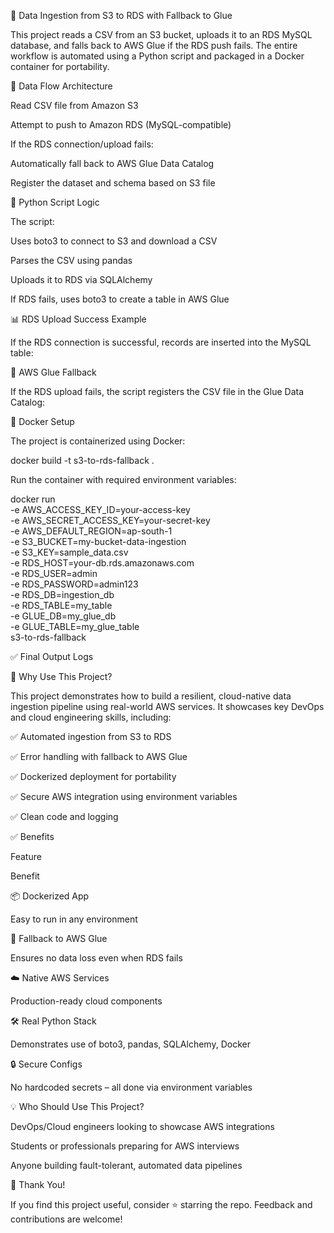 🚀 Data Ingestion from S3 to RDS with Fallback to Glue

This project reads a CSV from an S3 bucket, uploads it to an RDS MySQL database, and falls back to AWS Glue if the RDS push fails. The entire workflow is automated using a Python script and packaged in a Docker container for portability.

🔄 Data Flow Architecture

Read CSV file from Amazon S3

Attempt to push to Amazon RDS (MySQL-compatible)

If the RDS connection/upload fails:

Automatically fall back to AWS Glue Data Catalog

Register the dataset and schema based on S3 file

🐍 Python Script Logic

The script:

Uses boto3 to connect to S3 and download a CSV

Parses the CSV using pandas

Uploads it to RDS via SQLAlchemy

If RDS fails, uses boto3 to create a table in AWS Glue

📊 RDS Upload Success Example

If the RDS connection is successful, records are inserted into the MySQL table:

📁 AWS Glue Fallback

If the RDS upload fails, the script registers the CSV file in the Glue Data Catalog:

🐳 Docker Setup

The project is containerized using Docker:

docker build -t s3-to-rds-fallback .

Run the container with required environment variables:

docker run \
-e AWS_ACCESS_KEY_ID=your-access-key \
-e AWS_SECRET_ACCESS_KEY=your-secret-key \
-e AWS_DEFAULT_REGION=ap-south-1 \
-e S3_BUCKET=my-bucket-data-ingestion \
-e S3_KEY=sample_data.csv \
-e RDS_HOST=your-db.rds.amazonaws.com \
-e RDS_USER=admin \
-e RDS_PASSWORD=admin123 \
-e RDS_DB=ingestion_db \
-e RDS_TABLE=my_table \
-e GLUE_DB=my_glue_db \
-e GLUE_TABLE=my_glue_table \
s3-to-rds-fallback

✅ Final Output Logs

🌟 Why Use This Project?

This project demonstrates how to build a resilient, cloud-native data ingestion pipeline using real-world AWS services. It showcases key DevOps and cloud engineering skills, including:

✅ Automated ingestion from S3 to RDS

✅ Error handling with fallback to AWS Glue

✅ Dockerized deployment for portability

✅ Secure AWS integration using environment variables

✅ Clean code and logging

✅ Benefits

Feature

Benefit

📦 Dockerized App

Easy to run in any environment

🔁 Fallback to AWS Glue

Ensures no data loss even when RDS fails

☁️ Native AWS Services

Production-ready cloud components

🛠️ Real Python Stack

Demonstrates use of boto3, pandas, SQLAlchemy, Docker

🔒 Secure Configs

No hardcoded secrets – all done via environment variables

💡 Who Should Use This Project?

DevOps/Cloud engineers looking to showcase AWS integrations

Students or professionals preparing for AWS interviews

Anyone building fault-tolerant, automated data pipelines

🙌 Thank You!

If you find this project useful, consider ⭐ starring the repo. Feedback and contributions are welcome!

